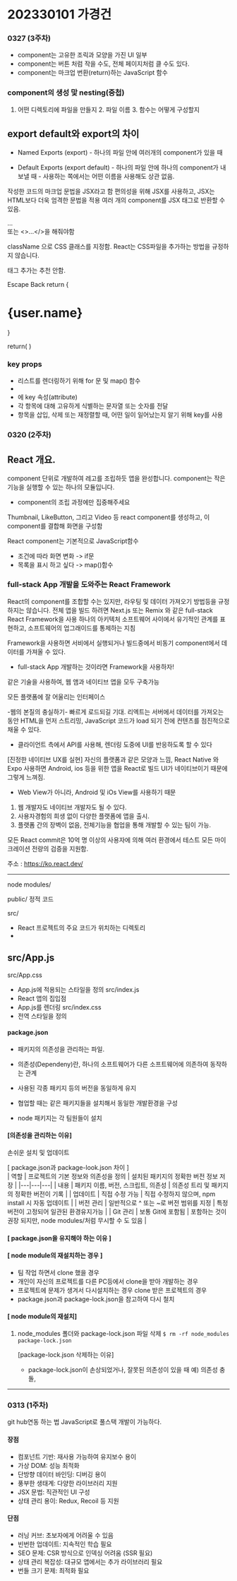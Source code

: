# 202330101 가경건

### 0327 (3주차)
- component는 고유한 조릭과 모양을 가진 UI 일부
- component는 버튼 처럼 작을 수도, 전체 페이지처럼 클 수도 있다.
- component는 마크업 번환(return)하는 JavaScript 함수

### component의 생성 맟 nesting(중첩)
1. 어떤 디렉토리에 파일을 만들지       2. 파일 이름      3. 함수는 어떻게 구성할지

## export default와 export의 차이
* Named Exports (export)
      - 하나의 파일 안에 여러개의 component가 있을 때
 
* Default Exports (export default)
      - 하나의 파일 안에 하나의 component가 내보낼 때
      - 사용하는 쪽에서는 어떤 이름을 사용해도 상관 없음.

작성한 코드의 마크업 문법을 JSX라고 함
편의성을 위해 JSX를 사용하고, JSX는 HTML보다 더욱 엄격한 문법을 적용
여러 개의 component를 JSX 태그로 반환할 수 있음. <div>...</div> 또는 <>...</>을 해줘야함

className 으로 CSS 클래스를 지정함. React는 CSS파일을 추가하는 방법을 규정하지 않습니다.
<link> 태그 추가는 추천 안함.



Escape Back
return {
      <h1> {user.name}</h1>
}

return( <img className="avatar" src>)


### key props
- 리스트를 렌더링하기 위해 for 문 및 map() 함수
- <li>에 key 속성(attribute)
- 각 항목에 대해 고유하게 식별하는 문자열 또는 숫자를 전달
- 항목을 삽입, 삭제 또는 재정렬할 때, 어떤 일이 일어났는지 알기 위해 key를 사용









### 0320 (2주차)



## React 개요.
component 단위로 개발하여 레고를 조립하듯 앱을 완성합니다.
component는 작은 기능을 실행할 수 있는 하나의 모듈입니다.
* component의 조립 과정에만 집중해주세요

Thumbnail, LikeButton, 그리고 Video 등 react component를 생성하고, 이 component를 결합해 화면을 구성함

React component는 기본적으로 JavaScript함수
- 조건에 따라 화면 변화 -> if문
- 목록을 표시 하고 싶다 -> map()함수

### full-stack App 개발을 도와주는 React Framework

React의 component를 조합할 수는 있지만, 라우팅 및 데이터 가져오기 방법등을 규정하지는 않습니다.
 전체 앱을 빌드 하려면 Next.js 또는 Remix 와 같은 full-stack React Framework을 사용
하나의 아키텍처 소프트웨어 사이에서 유기적인 관계를 표현하고, 소프트웨어의 업그래이드를 통제하는 지침

Framework을 사용하면 서비에서 실행되거나 빌드중에서 비동기 component에서 데이터를 가져올 수 있다.

* full-stack App 개발하는 것이라면 Framework을 사용하자!

같은 기술을 사용하여, 웹 앰과 네이티브 앱을 모두 구축가능

모든 플랫폼에 잘 어울리는 인터페이스

-웹의 본질의 충실하기-
빠르게 로드되길 기대. 리엑트는 서버에서 데이터를 가져오는 동안 HTML을 먼저 스트리밍, JavaScript 코드가 load 되기 전에
컨텐츠를 점진적으로 채울 수 있다.
- 클라이언트 측에서 API를 사용해, 렌더링 도중에 UI를 반응하도록 할 수 있다

[진정한 네이티브 UX를 실현]
자신의 플랫폼과 같은 모양과 느낌, React Native 와 Expo 사용하면  Android, ios 등을 위한 앱을 React로 빌드
UI가 네이티브이기 때문에 그렇게 느껴짐.    
- Web View가 아니라, Android 및 iOs View를 사용하기 때문     

1. 웹 개발자도 네이티브 개발자도 될 수 있다.   
2. 사용자경험의 희생 없이 다양한 플랫폼에 앱을 출시.
3. 플랫폼 간의 장벽이 없음, 전체기능을 협업을 통해 개발할 수 있는 팀이 가능.

모든 React commit은 10억 명 이상의 사용자에 의해 여러 환경에서 테스트
모든 마이크레이션 전량의 검증을 지원함.


주소 : https://ko.react.dev/



----------------------

node modules/

public/
정적 코드

src/
- React 프로젝트의 주요 코드가 위치하는 디렉토리
- 
src/App.js 
- 
src/App.css
- App.js에 적용되는 스타일을 정의
src/index.js
- React 앱의 집입점
- App.js를 렌더링
src/index.css
- 전역 스타일을 정의

#### package.json
- 패키지의 의존성을 관리하는 파일.
- 의존성(Dependeny)란, 하나의 소프트웨어가 다른 소프트웨어에 의존하여 동작하는 관계
- 사용된 각종 패키지 등의 버전을 동일하게 유지

- 협업할 때는 같은 패키지들을 설치해서 동일한 개발환경을 구성
- node 패키지는 각 팀원들이 설치

#### [의존성을 관리하는 이유]
손쉬운 설치 및 업데이트

[ package.json과 package-look.json 차이 ]     
| 역할 | 프로젝트의 기본 정보와 의존성을 정의 | 설치된 패키지의 정확한 버전 정보 저장 |
|---|---|---|
| 내용 | 패키지 이름, 버전, 스크립트, 의존성 | 의존성 트리 및 패키지의 정확한 버전이 기록 |
| 업데이트 | 직접 수정 가능 | 직접 수정하지 않으며, npm install 시 자동 업데이트 |
| 버전 관리 | 일반적으로 ^ 또는 ~로 버전 범위를 지정 | 특정 버전이 고정되어 일관된 환경유지가능 |
| Git 관리 | 보통 Git에 포함됨 | 포함하는 것이 권장 되지만, node modules/처럼 무시할 수 도 있음 |


#### [ package.json을 유지해야 하는 이유 ]

#### [ node module의 재설치하는 경우 ]
- 팀 작업 하면서 clone 했을 경우
- 개인이 자신의 프로젝트를 다른 PC등에서 clone을 받아 개발하는 경우
- 프로젝트에 문제가 생겨서 다시설치하는 경우
clone 받은 프로젝트의 경우
- package.json과 package-lock.json을 참고하여 다시 철치

#### [ node module의 재설치]
1. node_modules 폴더와 package-lock.json 파일 삭제
      ``` $ rm -rf node_modules package-lock.json ```

      [package-lock.json 삭제하는 이유]
      - package-lock.json이 손상되었거나, 잘못된 의존성이 있을 때
      예) 의존성 충돌, 






------------------------------
### 0313 (1주차)
git hub연동 하는 법
JavaScript로 풀스택 개발이 가능하다.

#### 장점

- 컴포넌트 기반: 재사용 가능하여 유지보수 용이
- 가상 DOM: 성능 최적화
- 단방향 데이터 바인딩: 디버깅 용이
- 풍부한 생태계: 다양한 라이브러리 지원
- JSX 문법: 직관적인 UI 구성
- 상태 관리 용이: Redux, Recoil 등 지원

#### 단점

- 러닝 커브: 초보자에게 어려울 수 있음
- 빈번한 업데이트: 지속적인 학습 필요
- SEO 문제: CSR 방식으로 인덱싱 어려움 (SSR 필요)
- 상태 관리 복잡성: 대규모 앱에서는 추가 라이브러리 필요
- 번들 크기 문제: 최적화 필요